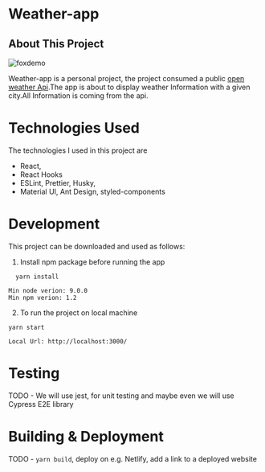 # Weather-app

##  About This Project



![foxdemo](https://imgur.com/lqAj9k3)



Weather-app is a personal project, the project consumed a public [open weather Api](https://openweathermap.org/).The app is about to display weather Information with a given city.All Information is coming from the api.

# Technologies Used

The technologies I used  in this project are 
- React,
- React Hooks
- ESLint, Prettier, Husky,
- Material UI, Ant Design, styled-components

# Development

This project can be downloaded and used as follows:

1.  Install npm package before running the app

  ```
    yarn install

```

```
Min node verion: 9.0.0
Min npm verion: 1.2
```
2.   To run the project on local machine
```
yarn start

``` 
```
Local Url: http://localhost:3000/
```


# Testing

TODO - We will use jest, for unit testing and maybe even we will use Cypress E2E library

# Building & Deployment

TODO - `yarn build`, deploy on e.g. Netlify, add a link to a deployed website
